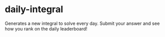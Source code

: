 # daily-integral

Generates a new integral to solve every day. Submit your answer and see how you rank on the daily leaderboard!